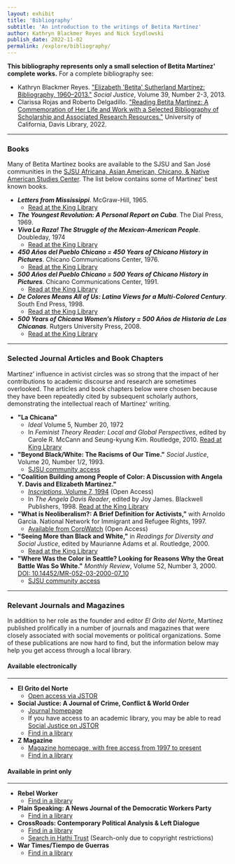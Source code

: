 ```yaml
---
layout: exhibit
title: 'Bibliography'
subtitle: 'An introduction to the writings of Betita Martínez'
author: Kathryn Blackmer Reyes and Nick Szydlowski  
publish_date: 2022-11-02
permalink: /explore/bibliography/
---
```

**This bibliography represents only a small selection of Betita Martínez' complete works.** For a complete bibliography see:
- Kathryn Blackmer Reyes. ["Elizabeth 'Betita' Sutherland Martínez: Bibliography, 1960–2013."](http://www.socialjusticejournal.org/product/betita-martinez/) *Social Justice*, Volume 39, Number 2-3, 2013.
- Clarissa Rojas and Roberto Delgadillo. ["Reading Betita Martínez: A Commemoration of Her Life and Work with a Selected Bibliography of Scholarship and Associated Research Resources."](https://escholarship.org/uc/item/4pq6w8wn) University of California, Davis Library, 2022.

***

### Books
Many of Betita Martínez books are available to the SJSU and San José communities in the [SJSU Africana, Asian American, Chicano, & Native American Studies Center](https://library.sjsu.edu/africana-asian-american-chicano-native-american-studies-center/africana-asian-american-chicano). The list below contains some of Martinez' best known books.

- ***Letters from Mississippi***. McGraw-Hill, 1965.
  - [Read at the King Library](https://csu-sjsu.primo.exlibrisgroup.com/permalink/01CALS_SJO/tu4ck5/alma991007709689702919)
- ***The Youngest Revolution: A Personal Report on Cuba***. The Dial Press, 1969.
- ***Viva La Raza! The Struggle of the Mexican-American People***. Doubleday, 1974
  - [Read at the King Library](https://csu-sjsu.primo.exlibrisgroup.com/permalink/01CALS_SJO/tu4ck5/alma991000685849702919)
- ***450 Años del Pueblo Chicano = 450 Years of Chicano History in Pictures***. Chicano Communications Center, 1976.
  - [Read at the King Library](https://csu-sjsu.primo.exlibrisgroup.com/permalink/01CALS_SJO/tu4ck5/alma991013664315402919)
- ***500 Años del Pueblo Chicano = 500 Years of Chicano History in Pictures***. Chicano Communications Center, 1991.
  - [Read at the King Library](https://csu-sjsu.primo.exlibrisgroup.com/permalink/01CALS_SJO/tu4ck5/alma991008719639702919)
- ***De Colores Means All of Us: Latina Views for a Multi-Colored Century***. South End Press, 1998.
  - [Read at the King Library](https://csu-sjsu.primo.exlibrisgroup.com/permalink/01CALS_SJO/tu4ck5/alma991013664209602919)
- ***500 Years of Chicana Women’s History = 500 Años  de  Historia  de  Las  Chicanas***. Rutgers University Press, 2008.
  - [Read at the King Library](https://csu-sjsu.primo.exlibrisgroup.com/permalink/01CALS_SJO/tu4ck5/alma991013084589702919)

***

### Selected Journal Articles and Book Chapters
Martínez’ influence in activist circles was so strong that the impact of her contributions to academic discourse and research are sometimes overlooked. The articles and book chapters below were chosen because they have been repeatedly cited by subsequent scholarly authors, demonstrating the intellectual reach of Martínez' writing.

- **"La Chicana"**
  - *Ideal* Volume 5, Number 20, 1972
  - In *Feminist Theory Reader: Local and Global Perspectives*, edited by Carole R. McCann and Seung-kyung Kim. Routledge, 2010. [Read at King Lbrary](https://csu-sjsu.primo.exlibrisgroup.com/permalink/01CALS_SJO/tu4ck5/alma991000709079702919)
- **"Beyond Black/White: The Racisms of Our Time."** *Social Justice*, Volume 20, Number 1/2, 1993.
  - [SJSU community access](https://csu-sjsu.primo.exlibrisgroup.com/permalink/01CALS_SJO/1nj5q0c/cdi_proquest_miscellaneous_61387159)
- **"Coalition Building among People of Color: A Discussion with Angela Y. Davis and Elizabeth Martínez."**
  - [*Inscriptions*, Volume 7, 1994](https://culturalstudies.ucsc.edu/inscriptions/volume-7/angela-y-davis-elizabeth-martinez/) (Open Access)
  - In *The Angela Davis Reader*, edited by Joy James. Blackwell Publishers, 1998. [Read at the King Library](https://csu-sjsu.primo.exlibrisgroup.com/permalink/01CALS_SJO/tu4ck5/alma991013959596202919)
- **"What is Neoliberalism?: A Brief Definition for Activists,"** with Arnoldo Garcia. National Network for Immigrant and Refugee Rights, 1997.
  - [Available from CorpWatch](https://www.corpwatch.org/article/what-neoliberalism) (Open Access)
- **"Seeing More than Black and White,"** in *Readings for Diversity and Social Justice*, edited by Maurianne Adams et al. Routledge, 2000.
  - [Read at the King Library](https://csu-sjsu.primo.exlibrisgroup.com/permalink/01CALS_SJO/tu4ck5/alma991010996709702919)
- **"Where Was the Color in Seattle? Looking for Reasons Why the Great Battle Was So White."** *Monthly Review*, Volume 52, Number 3, 2000. [DOI: 10.14452/MR-052-03-2000-07_10](https://doi.org/10.14452/MR-052-03-2000-07_10)
  - [SJSU community access](https://csu-sjsu.primo.exlibrisgroup.com/permalink/01CALS_SJO/1nj5q0c/cdi_proquest_miscellaneous_1840101264)

***

### Relevant Journals and Magazines
In addition to her role as the founder and editor *El Grito del Norte*, Martínez published prolifically in a number of journals and magazines that were closely associated with social movements or political organizations. Some of these publications are now hard to find, but the information below may help you get access through a local library.

#### Available electronically
***
- **El Grito del Norte**
  - [Open access via JSTOR](https://www.jstor.org/site/reveal-digital/independent-voices/elgritodelnorte-28455641/)
- **Social Justice: A Journal of Crime, Conflict & World Order**
  - [Journal homepage](http://www.socialjusticejournal.org/)
  - If you have access to an academic library, you may be able to read [Social Justice on JSTOR](https://www.jstor.org/journal/socijust)
  - [Find in a library](https://worldcat.org/title/675860698)
- **Z Magazine**
    - [Magazine homepage, with free access from 1997 to present](https://znetwork.org/zmag-archive/)
    - [Find in a library](https://worldcat.org/title/20864508)

#### Available in print only
***
- **Rebel Worker**
  - [Find in a library](https://worldcat.org/title/5356647)
- **Plain Speaking: A News Journal of the Democratic Workers Party**
  - [Find in a library](https://worldcat.org/title/6841077)
- **CrossRoads: Contemporary Political Analysis & Left Dialogue**
  - [Find in a library](https://worldcat.org/title/21815449)
  - [Search in Hathi Trust](https://catalog.hathitrust.org/api/volumes/oclc/21815449.html) (Search-only due to copyright restrictions)
- **War Times/Tiempo de Guerras**
  - [Find in a library](https://worldcat.org/title/49236449)

